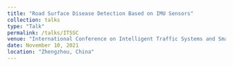 ```yaml
---
title: "Road Surface Disease Detection Based on IMU Sensors"
collection: talks
type: "Talk"
permalink: /talks/ITSSC
venue: "International Conference on Intelligent Traffic Systems and Smart City"
date: November 10, 2021
location: "Zhengzhou, China"
---
```


